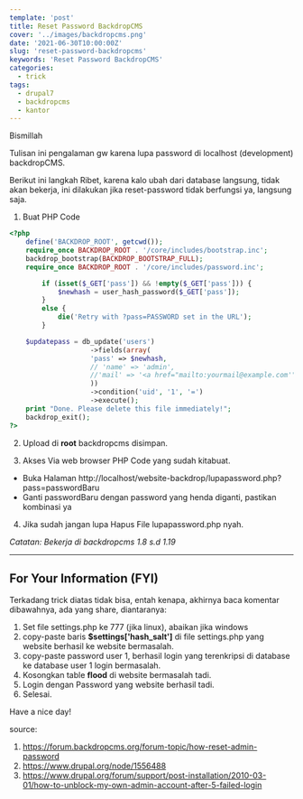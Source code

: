 ```yaml
---
template: 'post'
title: Reset Password BackdropCMS
cover: '../images/backdropcms.png'
date: '2021-06-30T10:00:00Z'
slug: 'reset-password-backdropcms'
keywords: 'Reset Password BackdropCMS'
categories:
  - trick
tags:
  - drupal7
  - backdropcms
  - kantor
---
```


Bismillah

Tulisan ini pengalaman gw karena lupa password di localhost (development) backdropCMS.

Berikut ini langkah Ribet, karena kalo ubah dari database langsung, tidak akan bekerja, ini dilakukan jika reset-password tidak berfungsi ya, langsung saja.

1. Buat PHP Code
```php
<?php
    define('BACKDROP_ROOT', getcwd());
    require_once BACKDROP_ROOT . '/core/includes/bootstrap.inc';
    backdrop_bootstrap(BACKDROP_BOOTSTRAP_FULL);
    require_once BACKDROP_ROOT . '/core/includes/password.inc';

        if (isset($_GET['pass']) && !empty($_GET['pass'])) {
            $newhash = user_hash_password($_GET['pass']);
        }
        else {
            die('Retry with ?pass=PASSWORD set in the URL');
        }

    $updatepass = db_update('users') 
                    ->fields(array(
                    'pass' => $newhash,
                    // 'name' => 'admin',
                    //'mail' => '<a href="mailto:yourmail@example.com'">yourmail@example.com'</a>'
                    ))
                    ->condition('uid', '1', '=')
                    ->execute();
    print "Done. Please delete this file immediately!";
    backdrop_exit();
?>
```

2. Upload di **root** backdropcms disimpan.

3. Akses Via web browser PHP Code yang sudah kitabuat.

- Buka Halaman http://localhost/website-backdrop/lupapassword.php?pass=passwordBaru
- Ganti passwordBaru dengan password yang henda diganti, pastikan kombinasi ya

4. Jika sudah jangan lupa Hapus File lupapassword.php nyah.

*Catatan: Bekerja di backdropcms 1.8 s.d 1.19*

---

## For Your Information (FYI)

Terkadang trick diatas tidak bisa, entah kenapa, akhirnya baca komentar dibawahnya, ada yang share, diantaranya:

1. Set file settings.php ke 777 (jika linux), abaikan jika windows
2. copy-paste baris **$settings['hash_salt']** di file settings.php yang website berhasil ke website bermasalah.
3. copy-paste password user 1, berhasil login yang terenkripsi di database ke database user 1 login bermasalah.
4. Kosongkan table **flood** di website bermasalah tadi.
5. Login dengan Password yang website berhasil tadi.
6. Selesai.

Have a nice day!

source:
1. https://forum.backdropcms.org/forum-topic/how-reset-admin-password
2. https://www.drupal.org/node/1556488
3. https://www.drupal.org/forum/support/post-installation/2010-03-01/how-to-unblock-my-own-admin-account-after-5-failed-login

